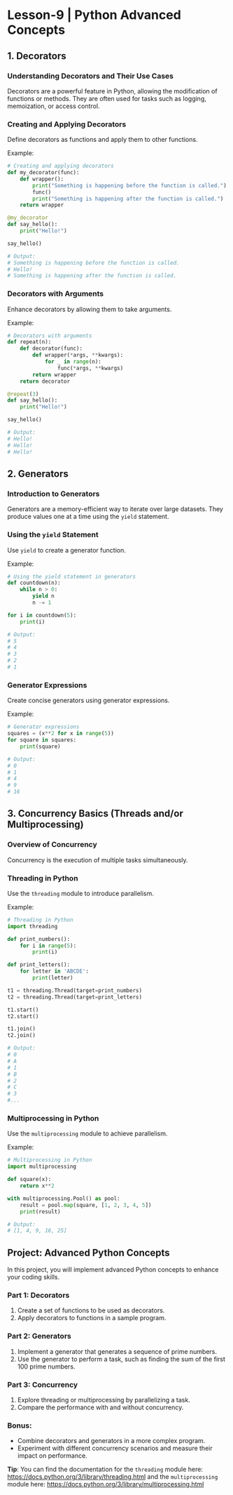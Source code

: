 # Lesson-9 | Python Advanced Concepts

## 1. Decorators

### Understanding Decorators and Their Use Cases

Decorators are a powerful feature in Python, allowing the modification of functions or methods. They are often used for tasks such as logging, memoization, or access control.

### Creating and Applying Decorators

Define decorators as functions and apply them to other functions.

Example:

```python
# Creating and applying decorators
def my_decorator(func):
    def wrapper():
        print("Something is happening before the function is called.")
        func()
        print("Something is happening after the function is called.")
    return wrapper

@my_decorator
def say_hello():
    print("Hello!")

say_hello()

# Output:
# Something is happening before the function is called.
# Hello!
# Something is happening after the function is called.
```

### Decorators with Arguments

Enhance decorators by allowing them to take arguments.

Example:

```python
# Decorators with arguments
def repeat(n):
    def decorator(func):
        def wrapper(*args, **kwargs):
            for _ in range(n):
                func(*args, **kwargs)
        return wrapper
    return decorator

@repeat(3)
def say_hello():
    print("Hello!")

say_hello()

# Output:
# Hello!
# Hello!
# Hello!
```

## 2. Generators

### Introduction to Generators

Generators are a memory-efficient way to iterate over large datasets. They produce values one at a time using the `yield` statement.

### Using the `yield` Statement

Use `yield` to create a generator function.

Example:

```python
# Using the yield statement in generators
def countdown(n):
    while n > 0:
        yield n
        n -= 1

for i in countdown(5):
    print(i)

# Output:
# 5
# 4
# 3
# 2
# 1
```

### Generator Expressions

Create concise generators using generator expressions.

Example:

```python
# Generator expressions
squares = (x**2 for x in range(5))
for square in squares:
    print(square)

# Output:
# 0
# 1
# 4
# 9
# 16
```

## 3. Concurrency Basics (Threads and/or Multiprocessing)

### Overview of Concurrency

Concurrency is the execution of multiple tasks simultaneously.

### Threading in Python

Use the `threading` module to introduce parallelism.

Example:

```python
# Threading in Python
import threading

def print_numbers():
    for i in range(5):
        print(i)

def print_letters():
    for letter in 'ABCDE':
        print(letter)

t1 = threading.Thread(target=print_numbers)
t2 = threading.Thread(target=print_letters)

t1.start()
t2.start()

t1.join()
t2.join()

# Output:
# 0
# A
# 1
# B
# 2
# C
# 3
#...
```

### Multiprocessing in Python

Use the `multiprocessing` module to achieve parallelism.

Example:

```python
# Multiprocessing in Python
import multiprocessing

def square(x):
    return x**2

with multiprocessing.Pool() as pool:
    result = pool.map(square, [1, 2, 3, 4, 5])
    print(result)

# Output:
# [1, 4, 9, 16, 25]
```

## Project: Advanced Python Concepts

In this project, you will implement advanced Python concepts to enhance your coding skills.

### Part 1: Decorators

1. Create a set of functions to be used as decorators.
2. Apply decorators to functions in a sample program.

### Part 2: Generators

1. Implement a generator that generates a sequence of prime numbers.
2. Use the generator to perform a task, such as finding the sum of the first 100 prime numbers.

### Part 3: Concurrency

1. Explore threading or multiprocessing by parallelizing a task.
2. Compare the performance with and without concurrency.

### Bonus:

- Combine decorators and generators in a more complex program.
- Experiment with different concurrency scenarios and measure their impact on performance.

**Tip**: You can find the documentation for the `threading` module here: https://docs.python.org/3/library/threading.html and the `multiprocessing` module here: https://docs.python.org/3/library/multiprocessing.html
